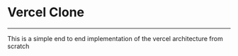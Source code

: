 # Vercel Clone
--- 

This is a simple end to end implementation of the vercel architecture from scratch

